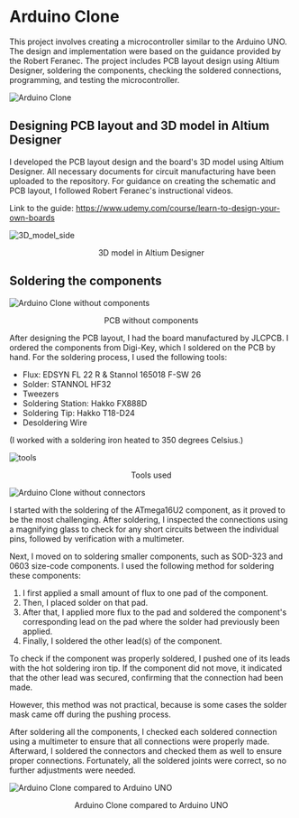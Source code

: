 # Arduino Clone
This project involves creating a microcontroller similar to the Arduino UNO. The design and implementation were based on the guidance provided by the Robert Feranec. The project includes PCB layout design using Altium Designer, soldering the components, checking the soldered connections, programming, and testing the microcontroller.

  
![Arduino Clone](https://github.com/user-attachments/assets/ef1879f8-106a-4f77-97d0-3fa135d964d2)

## Designing PCB layout and 3D model in Altium Designer

I developed the PCB layout design and the board's 3D model using Altium Designer. All necessary documents for circuit manufacturing have been uploaded to the repository. For guidance on creating the schematic and PCB layout, I followed Robert Feranec's instructional videos.

Link to the guide:
https://www.udemy.com/course/learn-to-design-your-own-boards


![3D_model_side](https://github.com/user-attachments/assets/1b55edcb-aaf1-433e-909e-a591001d5ce3)
<p align="center">
  3D model in Altium Designer
</p>









## Soldering the components

![Arduino Clone without components](https://github.com/user-attachments/assets/2be04e06-dffd-4367-baf8-fb202165b220)

<p align="center">
  PCB without components
</p>

After designing the PCB layout, I had the board manufactured by JLCPCB. I ordered the components from Digi-Key, which I soldered on the PCB by hand. For the soldering process, I used the following tools:
* Flux: EDSYN FL 22 R & Stannol 165018 F-SW 26
* Solder: STANNOL HF32
* Tweezers
* Soldering Station: Hakko FX888D
* Soldering Tip: Hakko T18-D24
* Desoldering Wire

(I worked with a soldering iron heated to 350 degrees Celsius.)

 ![tools](https://github.com/user-attachments/assets/a18f79c0-9cfc-4297-8dea-78d1f986ac8a)
<p align="center">
  Tools used
</p>

![Arduino Clone without connectors](https://github.com/user-attachments/assets/1b32d16d-f6b8-4050-adc0-0c11530b55bf)

I started with the soldering of the ATmega16U2 component, as it proved to be the most challenging. After soldering, I inspected the connections using a magnifying glass to check for any short circuits between the individual pins, followed by verification with a multimeter.

Next, I moved on to soldering smaller components, such as SOD-323 and 0603 size-code components. I used the following method for soldering these components:

1. I first applied a small amount of flux to one pad of the component.
2. Then, I placed solder on that pad.
3. After that, I applied more flux to the pad and soldered the component's corresponding lead on the pad where the solder had previously been applied.
4. Finally, I soldered the other lead(s) of the component.

To check if the component was properly soldered, I pushed one of its leads with the hot soldering iron tip. If the component did not move, it indicated that the other lead was secured, confirming that the connection had been made.

However, this method was not practical, because is some cases the solder mask came off during the pushing process.

After soldering all the components, I checked each soldered connection using a multimeter to ensure that all connections were properly made. Afterward, I soldered the connectors and checked them as well to ensure proper connections. Fortunately, all the soldered joints were correct, so no further adjustments were needed.

![Arduino Clone compared to Arduino UNO](https://github.com/user-attachments/assets/3747f3fa-b0d8-47f7-8aa0-9a67a52f108f)
<p align="center">
  Arduino Clone compared to Arduino UNO
</p>
